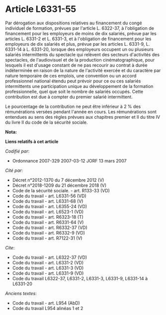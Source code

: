 # Article L6331-55

Par dérogation aux dispositions relatives au financement du congé individuel de formation, prévues par l'article L. 6322-37,
à l'obligation de financement pour les employeurs de moins de dix salariés, prévue par les articles L. 6331-2 et L. 6331-3,
et à l'obligation de financement pour les employeurs de dix salariés et plus, prévue par les articles L. 6331-9, L. 6331-14 à
L. 6331-20, lorsque des employeurs occupent un ou plusieurs salariés intermittents du spectacle qui relèvent des secteurs
d'activités des spectacles, de l'audiovisuel et de la production cinématographique, pour lesquels il est d'usage constant de
ne pas recourir au contrat à durée indéterminée en raison de la nature de l'activité exercée et du caractère par nature
temporaire de ces emplois, une convention ou un accord professionnel national étendu peut prévoir pour ce ou ces salariés
intermittents une participation unique au développement de la formation professionnelle, quel que soit le nombre de salariés
occupés. Cette contribution est due à compter du premier salarié intermittent.

Le pourcentage de la contribution ne peut être inférieur à 2 % des rémunérations versées pendant l'année en cours. Les
rémunérations sont entendues au sens des règles prévues aux chapitres premier et II du titre IV du livre II du code de la
sécurité sociale.

**Nota:**



**Liens relatifs à cet article**

_Codifié par_:

  - Ordonnance 2007-329 2007-03-12 JORF 13 mars 2007

_Cité par_:

  - Décret n°2012-1370 du 7 décembre 2012 (V)
  - Décret n°2018-1209 du 21 décembre 2018 (V)
  - Code de la sécurité sociale. - art. R133-33 (VD)
  - Code du travail - art. L6331-56 (VD)
  - Code du travail - art. L6331-68 (V)
  - Code du travail - art. L6355-24 (VD)
  - Code du travail - art. L6523-1 (VD)
  - Code du travail - art. R6323-18 (T)
  - Code du travail - art. R6331-64 (V)
  - Code du travail - art. R6332-37 (VD)
  - Code du travail - art. R6332-9 (VD)
  - Code du travail - art. R7122-31 (V)

_Cite_:

  - Code du travail - art. L6322-37 (VD)
  - Code du travail - art. L6331-2 (VD)
  - Code du travail - art. L6331-3 (VD)
  - Code du travail - art. L6331-9 (VD)
  - Code du travail L6322-37, L6331-2, L6331-3, L6331-9, L6331-14 à L6331-20

_Anciens textes_:

  - Code du travail - art. L954 (AbD)
  - Code du travail L954 alinéas 1 et 2
